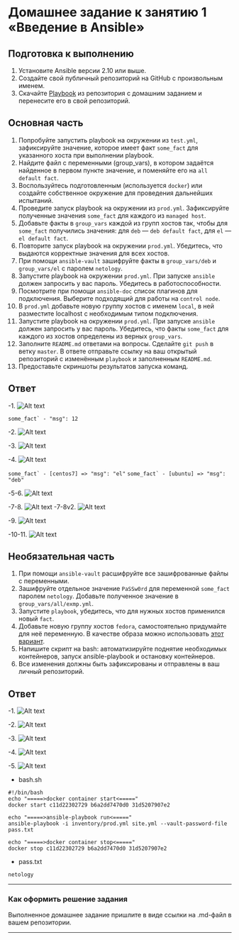 # Домашнее задание к занятию 1 «Введение в Ansible»

## Подготовка к выполнению

1. Установите Ansible версии 2.10 или выше.
2. Создайте свой публичный репозиторий на GitHub с произвольным именем.
3. Скачайте [Playbook](./playbook/) из репозитория с домашним заданием и перенесите его в свой репозиторий.

## Основная часть

1. Попробуйте запустить playbook на окружении из `test.yml`, зафиксируйте значение, которое имеет факт `some_fact` для указанного хоста при выполнении playbook.
2. Найдите файл с переменными (group_vars), в котором задаётся найденное в первом пункте значение, и поменяйте его на `all default fact`.
3. Воспользуйтесь подготовленным (используется `docker`) или создайте собственное окружение для проведения дальнейших испытаний.
4. Проведите запуск playbook на окружении из `prod.yml`. Зафиксируйте полученные значения `some_fact` для каждого из `managed host`.
5. Добавьте факты в `group_vars` каждой из групп хостов так, чтобы для `some_fact` получились значения: для `deb` — `deb default fact`, для `el` — `el default fact`.
6.  Повторите запуск playbook на окружении `prod.yml`. Убедитесь, что выдаются корректные значения для всех хостов.
7. При помощи `ansible-vault` зашифруйте факты в `group_vars/deb` и `group_vars/el` с паролем `netology`.
8. Запустите playbook на окружении `prod.yml`. При запуске `ansible` должен запросить у вас пароль. Убедитесь в работоспособности.
9. Посмотрите при помощи `ansible-doc` список плагинов для подключения. Выберите подходящий для работы на `control node`.
10. В `prod.yml` добавьте новую группу хостов с именем  `local`, в ней разместите localhost с необходимым типом подключения.
11. Запустите playbook на окружении `prod.yml`. При запуске `ansible` должен запросить у вас пароль. Убедитесь, что факты `some_fact` для каждого из хостов определены из верных `group_vars`.
12. Заполните `README.md` ответами на вопросы. Сделайте `git push` в ветку `master`. В ответе отправьте ссылку на ваш открытый репозиторий с изменённым `playbook` и заполненным `README.md`.
13. Предоставьте скриншоты результатов запуска команд.

## Ответ

-1. ![Alt text](https://github.com/wineperm/SHDEVOPS-2/assets/15356046/59a93a56-b24b-41a2-80ee-78fce1bd529b) 

``` some_fact` - "msg": 12 ```

-2. ![Alt text](https://github.com/wineperm/SHDEVOPS-2/assets/15356046/5fac32cb-0d35-43b6-87c1-25653b15875b)

-3. ![Alt text](https://github.com/wineperm/SHDEVOPS-2/assets/15356046/2b4b5da7-322a-4680-8ca1-9adf3e3a8bb4)

-4. ![Alt text](https://github.com/wineperm/SHDEVOPS-2/assets/15356046/03511154-07e4-4b02-b2f1-0c2f38a03744)

``` some_fact` - [centos7] => "msg": "el" ```
``` some_fact` - [ubuntu] => "msg": "deb" ```

-5-6. ![Alt text](https://github.com/wineperm/SHDEVOPS-2/assets/15356046/3716e9da-97a1-4a9c-b857-462848c7b28c)

-7-8. ![Alt text](https://github.com/wineperm/SHDEVOPS-2/assets/15356046/3eaf0754-c81f-471a-b183-ff31c979e44c)
-7-8v2. ![Alt text](https://github.com/wineperm/SHDEVOPS-2/assets/15356046/41028864-b9e0-4b44-a7a0-e361271045f6)

-9. ![Alt text](https://github.com/wineperm/SHDEVOPS-2/assets/15356046/9382d301-4d7f-49b1-b550-a8b40c1c6771)

-10-11. ![Alt text](https://github.com/wineperm/SHDEVOPS-2/assets/15356046/d10b02da-9cdb-4015-922b-d7979d08fd99)

## Необязательная часть

1. При помощи `ansible-vault` расшифруйте все зашифрованные файлы с переменными.
2. Зашифруйте отдельное значение `PaSSw0rd` для переменной `some_fact` паролем `netology`. Добавьте полученное значение в `group_vars/all/exmp.yml`.
3. Запустите `playbook`, убедитесь, что для нужных хостов применился новый `fact`.
4. Добавьте новую группу хостов `fedora`, самостоятельно придумайте для неё переменную. В качестве образа можно использовать [этот вариант](https://hub.docker.com/r/pycontribs/fedora).
5. Напишите скрипт на bash: автоматизируйте поднятие необходимых контейнеров, запуск ansible-playbook и остановку контейнеров.
6. Все изменения должны быть зафиксированы и отправлены в ваш личный репозиторий.

## Ответ

-1. ![Alt text](https://github.com/wineperm/SHDEVOPS-2/assets/15356046/5e4d7442-51d7-4662-af09-2e52b5204f93)

-2. ![Alt text](https://github.com/wineperm/SHDEVOPS-2/assets/15356046/efacb85c-0000-478f-a375-3ffa3ca70cec)

-3. ![Alt text](https://github.com/wineperm/SHDEVOPS-2/assets/15356046/585e8724-bdac-4f2c-a32f-7fa1e4b640ec)

-4. ![Alt text](https://github.com/wineperm/SHDEVOPS-2/assets/15356046/dbaf5f7d-f2a5-4c96-b8f8-b821d66bbe06)

-5. ![Alt text](https://github.com/wineperm/SHDEVOPS-2/assets/15356046/ecdb3880-f0db-46ad-ab4c-afd79ff6cea4)

- bash.sh
```
#!/bin/bash
echo "=====>docker container start<====="
docker start c11d22302729 b6a2dd7470d0 31d5207907e2

echo "=====>ansible-playbook run<====="
ansible-playbook -i inventory/prod.yml site.yml --vault-password-file pass.txt

echo "=====>docker container stop<====="
docker stop c11d22302729 b6a2dd7470d0 31d5207907e2
```

- pass.txt
```
netology
```






 



---

### Как оформить решение задания

Выполненное домашнее задание пришлите в виде ссылки на .md-файл в вашем репозитории.

---
